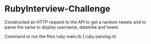 # RubyInterview-Challenge
Constructed an HTTP request to the API to get a random tweets and to parse the same to display username, datetime and 
tweet. 

Command to run the files ruby main.rb | ruby parsing.rb 
